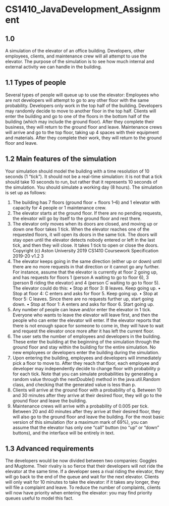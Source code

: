 # CS1410_JavaDevelopment_Assignment

## 1.0
A simulation of the elevator of an office building. Developers, other employees, clients, and maintenance crew will all attempt to use the elevator. The purpose of the simulation is to see how much internal and external activity we can handle in the building.

## 1.1 Types of people
Several types of people will queue up to use the elevator:
Employees who are not developers will attempt to go to any other floor with the same probability.
Developers only work in the top half of the building. Developers may randomly decide to move to
another floor in the top half.
Clients will enter the building and go to one of the floors in the bottom half of the building (which
may include the ground floor). After they complete their business, they will return to the ground
floor and leave.
Maintenance crews will arrive and go to the top floor, taking up 4 spaces with their equipment and
materials. After they complete their work, they will return to the ground floor and leave.

## 1.2 Main features of the simulation
Your simulation should model the building with a time resolution of 10 seconds (1 “tick”). It should
not be a real-time simulation: it is not that a tick should take 10 seconds to run, but rather that it
represents 10 seconds of the simulation. You should simulate a working day (8 hours).
The simulation is set up as follows:
1. The building has 7 floors (ground floor + floors 1–6) and 1 elevator with capacity for 4 people or
1 maintenance crew.
2. The elevator starts at the ground floor. If there are no pending requests, the elevator will go by
itself to the ground floor and rest there.
3. The elevator only moves when its doors are closed, and moving up or down one floor takes 1 tick.
When the elevator reaches one of the requested floors, it will open its doors in the same tick. The
doors will stay open until the elevator detects nobody entered or left in the last tick, and then they
will close. It takes 1 tick to open or close the doors.
Copyright (c) Aston University 2019
CS1410 Coursework Specification 2019-20 v1.2 3
4. The elevator keeps going in the same direction (either up or down) until there are no more requests
in that direction or it cannot go any further.
For instance, assume that the elevator is currently at floor 2 going up, and has requests for floors
1 (person A waiting to go to floor 6), 3 (person B riding the elevator) and 4 (person C waiting to
go to floor 5). The elevator could do this:
• Stop at floor 3: B leaves. Keep going up.
• Stop at floor 4: C enters and asks for floor 5. Keep going up.
• Stop at floor 5: C leaves. Since there are no requests further up, start going down.
• Stop at floor 1: A enters and asks for floor 6. Start going up.
5. Any number of people can leave and/or enter the elevator in 1 tick. Everyone who wants to leave
the elevator will leave first, and then the people who can enter the elevator will enter. If the elevator
reports that there is not enough space for someone to come in, they will have to wait and request
the elevator once more after it has left the current floor.
6. The user sets the number of employees and developers in the building. These enter the building
at the beginning of the simulation through the ground floor and stay within the building for the
entire simulation. No new employees or developers enter the building during the simulation.
7. Upon entering the building, employees and developers will immediately pick a floor to move to.
After they reach that floor, each employee and developer may independently decide to change floor
with probability p for each tick. Note that you can simulate probabilities by generating a random
value through the nextDouble() method in the java.util.Random class, and checking that the
generated value is less than p.
8. Clients will arrive at the ground floor with a probability of q. Between 10 and 30 minutes after
they arrive at their desired floor, they will go to the ground floor and leave the building.
9. Maintenance crews will arrive with a probability of 0.005 per tick. Between 20 and 40 minutes after
they arrive at their desired floor, they will also go to the ground floor and leave the building.
For the most basic version of this simulation (for a maximum mark of 69%), you can assume that the
elevator has only one “call” button (no “up” or “down” buttons), and the interface will be entirely in
text.

## 1.3 Advanced requirements
The developers would be now divided between two companies: Goggles and Mugtome. Their rivalry
is so fierce that their developers will not ride the elevator at the same time. If a developer sees a
rival riding the elevator, they will go back to the end of the queue and wait for the next elevator.
Clients will only wait for 10 minutes to take the elevator: if it takes any longer, they will file a
complaint and leave. To reduce the number of complaints, clients will now have priority when
entering the elevator: you may find priority queues useful to model this fact.

